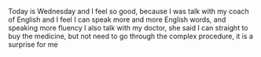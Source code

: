 Today is Wednesday and I feel so good, because I was talk with my coach of English and I feel I can speak more and more English words, and speaking more fluency
I also talk with my doctor, she said I can straight to buy the medicine, but not need to go through the complex procedure, it is a surprise for me
